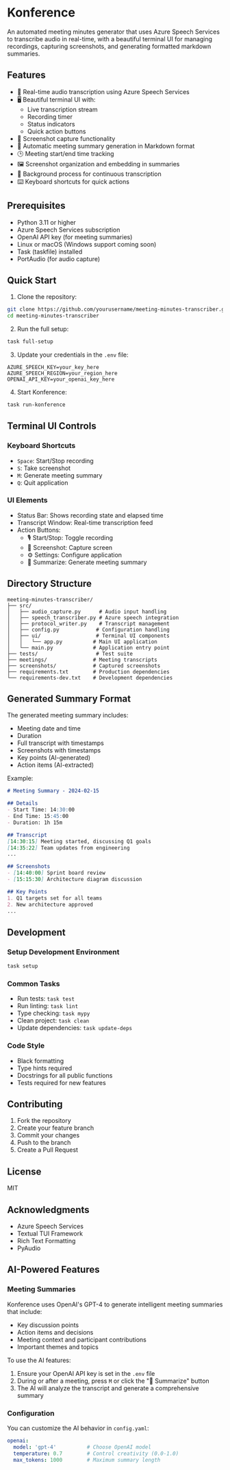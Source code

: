 # Konference

An automated meeting minutes generator that uses Azure Speech Services to transcribe audio in real-time, with a beautiful terminal UI for managing recordings, capturing screenshots, and generating formatted markdown summaries.

## Features

- 🎤 Real-time audio transcription using Azure Speech Services
- 🖥️ Beautiful terminal UI with:
  - Live transcription stream
  - Recording timer
  - Status indicators
  - Quick action buttons
- 📸 Screenshot capture functionality
- 📝 Automatic meeting summary generation in Markdown format
- 🕒 Meeting start/end time tracking
- 🖼️ Screenshot organization and embedding in summaries
- 🎯 Background process for continuous transcription
- ⌨️ Keyboard shortcuts for quick actions

## Prerequisites

- Python 3.11 or higher
- Azure Speech Services subscription
- OpenAI API key (for meeting summaries)
- Linux or macOS (Windows support coming soon)
- Task (taskfile) installed
- PortAudio (for audio capture)

## Quick Start

1. Clone the repository:
```bash
git clone https://github.com/yourusername/meeting-minutes-transcriber.git
cd meeting-minutes-transcriber
```

2. Run the full setup:
```bash
task full-setup
```

3. Update your credentials in the `.env` file:
```env
AZURE_SPEECH_KEY=your_key_here
AZURE_SPEECH_REGION=your_region_here
OPENAI_API_KEY=your_openai_key_here
```

4. Start Konference:
```bash
task run-konference
```

## Terminal UI Controls

### Keyboard Shortcuts
- `Space`: Start/Stop recording
- `S`: Take screenshot
- `M`: Generate meeting summary
- `Q`: Quit application

### UI Elements
- Status Bar: Shows recording state and elapsed time
- Transcript Window: Real-time transcription feed
- Action Buttons:
  - 🎙 Start/Stop: Toggle recording
  - 📸 Screenshot: Capture screen
  - ⚙️ Settings: Configure application
  - 📝 Summarize: Generate meeting summary

## Directory Structure

```
meeting-minutes-transcriber/
├── src/
│   ├── audio_capture.py      # Audio input handling
│   ├── speech_transcriber.py # Azure speech integration
│   ├── protocol_writer.py    # Transcript management
│   ├── config.py            # Configuration handling
│   ├── ui/                  # Terminal UI components
│   │   └── app.py          # Main UI application
│   └── main.py             # Application entry point
├── tests/                   # Test suite
├── meetings/               # Meeting transcripts
├── screenshots/            # Captured screenshots
├── requirements.txt        # Production dependencies
└── requirements-dev.txt    # Development dependencies
```

## Generated Summary Format

The generated meeting summary includes:

- Meeting date and time
- Duration
- Full transcript with timestamps
- Screenshots with timestamps
- Key points (AI-generated)
- Action items (AI-extracted)

Example:
```markdown
# Meeting Summary - 2024-02-15

## Details
- Start Time: 14:30:00
- End Time: 15:45:00
- Duration: 1h 15m

## Transcript
[14:30:15] Meeting started, discussing Q1 goals
[14:35:22] Team updates from engineering
...

## Screenshots
- [14:40:00] Sprint board review
- [15:15:30] Architecture diagram discussion

## Key Points
1. Q1 targets set for all teams
2. New architecture approved
...
```

## Development

### Setup Development Environment
```bash
task setup
```

### Common Tasks
- Run tests: `task test`
- Run linting: `task lint`
- Type checking: `task mypy`
- Clean project: `task clean`
- Update dependencies: `task update-deps`

### Code Style
- Black formatting
- Type hints required
- Docstrings for all public functions
- Tests required for new features

## Contributing

1. Fork the repository
2. Create your feature branch
3. Commit your changes
4. Push to the branch
5. Create a Pull Request

## License

MIT

## Acknowledgments

- Azure Speech Services
- Textual TUI Framework
- Rich Text Formatting
- PyAudio

## AI-Powered Features

### Meeting Summaries
Konference uses OpenAI's GPT-4 to generate intelligent meeting summaries that include:
- Key discussion points
- Action items and decisions
- Meeting context and participant contributions
- Important themes and topics

To use the AI features:
1. Ensure your OpenAI API key is set in the `.env` file
2. During or after a meeting, press `M` or click the "📝 Summarize" button
3. The AI will analyze the transcript and generate a comprehensive summary

### Configuration
You can customize the AI behavior in `config.yaml`:
```yaml
openai:
  model: 'gpt-4'          # Choose OpenAI model
  temperature: 0.7        # Control creativity (0.0-1.0)
  max_tokens: 1000        # Maximum summary length
```
